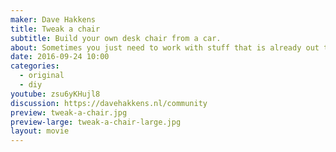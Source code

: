 ```yaml
---
maker: Dave Hakkens
title: Tweak a chair
subtitle: Build your own desk chair from a car.
about: Sometimes you just need to work with stuff that is already out there, don’t get it new. I needed a desk chair. A DIYcardeskchair was born and I love it!
date: 2016-09-24 10:00
categories:
  - original
  - diy
youtube: zsu6yKHujl8
discussion: https://davehakkens.nl/community
preview: tweak-a-chair.jpg
preview-large: tweak-a-chair-large.jpg
layout: movie
---
```

